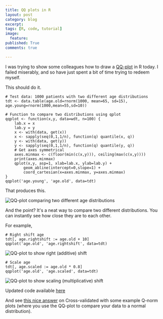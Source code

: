 ```yaml
---
title: QQ plots in R
layout: post
category: blog
excerpt:
tags: [R, code, tutorial]
image:
  feature:
published: True
comments: true

---
```


I was trying to show some colleagues how to draw a [QQ-plot](http://en.wikipedia.org/wiki/Q%E2%80%93Q_plot) in R today. I failed miserably, and so have just spent a bit of time trying to redeem myself.

This should do it.

```{R}
# Test data: 1000 patients with two different age distributions
tdt <- data.table(age.old=rnorm(1000, mean=65, sd=15), age.young=rnorm(1000,mean=55,sd=10))

# Function to compare two distributions using qplot
qqplot <- function(x,y, data=wdt, n=100) {
    lab.x = x
    lab.y = y
    x <- with(data, get(x))
    x <- sapply(seq(0,1,1/n), function(q) quantile(x, q))
    y <- with(data, get(y))
    y <- sapply(seq(0,1,1/n), function(q) quantile(y, q))
    # Get axes symmetrical
    axes.minmax <- c(floor(min(c(x,y))), ceiling(max(c(x,y))))
    print(axes.minmax)
    qplot(x,y, asp=1, xlab=lab.x, ylab=lab.y) +
        geom_abline(intercept=0,slope=1) +
        coord_cartesian(x=axes.minmax, y=axes.minmax)
}
qqplot('age.young', 'age.old', data=tdt)
```

That produces this.

![QQ-plot comparing two different age distributions]({filename}/images/141125_qqplot_1.png)

And the point? It's a neat way to compare two different distributions. You can instantly see how close they are to each other.

For example,

```{R}
# Right shift age
tdt[, age.rightshift := age.old + 10]
qqplot('age.old', 'age.rightshift', data=tdt)
```

![QQ-plot to show right (additive) shift]({filename}/images/141125_qqplot_2.png)


```{R}
# Scale age
tdt[, age.scaled := age.old * 0.8]
qqplot('age.old', 'age.scaled', data=tdt)
```

![QQ-plot to show scaling (multiplicative) shift]({filename}/images/141125_qqplot_3.png)

Updated code available [here](https://gist.github.com/b36b908d7cb4de9b52b4)

And see [this nice answer](http://stats.stackexchange.com/a/101290/7746) on Cross-validated with some example Q-norm plots (where you use the QQ-plot to compare your data to a normal distribution).

